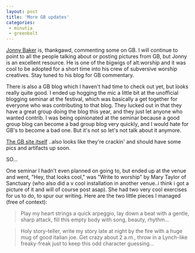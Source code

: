 ```yaml
---
layout: post
title: 'More GB updates'
categories:
 - minutia
 - greenbelt
---
```


[Jonny Baker](http://jonnybaker.blogspot.com/) is, thankgawd, commenting some on GB. I will continue to point to all the people talking about or posting pictures from GB, but Jonny is an excellent resource. He is one of the bigwigs of alt.worship and it was cool to be adopted for a short time into his crew of subversive worship creatives. Stay tuned to his blog for GB commentary.

There is also a GB blog which I haven't had time to check out yet, but looks really quite good. I ended up hogging the mic a little bit at the unofficial blogging seminar at the festival, which was basically a get together for everyone who was contributing to that blog. They lucked out in that they have a great group doing the blog this year, and they just let anyone who wanted contrib. I was being opinionated at the seminar because a good group blog can become a bad group blog very quickly, and I would hate for GB's to become a bad one. But it's not so let's not talk about it anymore.

[The GB site itself](https://www.greenbelt.org.uk/) ..also looks like they're crackin' and should have some pics and artifacts up soon.

SO...

One seminar I hadn't even planned on going to, but ended up at the venue and went, "Hey, that looks cool," was "Write to worship" by Mary Taylor of <a class="dead">Sanctuary</a> (who also did a v cool installation in another venue..i think i got a picture of it and will of course post asap). She had two very cool exercises for us to do, to spur our writing. Here are the two little pieces I managed (free of context):

> Play my heart strings a quick arpeggio, lay down a beat with a gentle, sharp attack, fill this empty body with song, beauty, rhythm...

> Holy story-teller, write my story late at night by the fire with a huge mug of good italian joe. Get crazy about 2 a.m., throw in a Lynch-like freaky-freak just to keep this odd character guessing...
